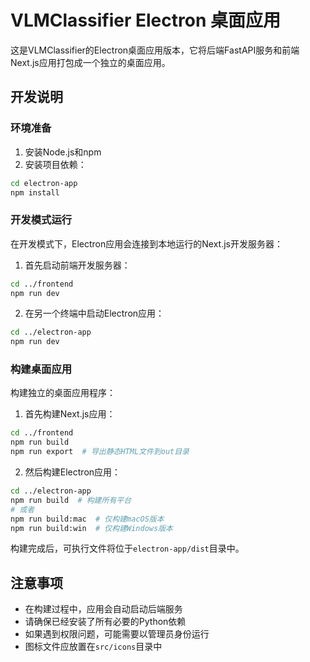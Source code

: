 # VLMClassifier Electron 桌面应用

这是VLMClassifier的Electron桌面应用版本，它将后端FastAPI服务和前端Next.js应用打包成一个独立的桌面应用。

## 开发说明

### 环境准备

1. 安装Node.js和npm
2. 安装项目依赖：

```bash
cd electron-app
npm install
```

### 开发模式运行

在开发模式下，Electron应用会连接到本地运行的Next.js开发服务器：

1. 首先启动前端开发服务器：

```bash
cd ../frontend
npm run dev
```

2. 在另一个终端中启动Electron应用：

```bash
cd ../electron-app
npm run dev
```

### 构建桌面应用

构建独立的桌面应用程序：

1. 首先构建Next.js应用：

```bash
cd ../frontend
npm run build
npm run export  # 导出静态HTML文件到out目录
```

2. 然后构建Electron应用：

```bash
cd ../electron-app
npm run build  # 构建所有平台
# 或者
npm run build:mac  # 仅构建macOS版本
npm run build:win  # 仅构建Windows版本
```

构建完成后，可执行文件将位于`electron-app/dist`目录中。

## 注意事项

- 在构建过程中，应用会自动启动后端服务
- 请确保已经安装了所有必要的Python依赖
- 如果遇到权限问题，可能需要以管理员身份运行
- 图标文件应放置在`src/icons`目录中
